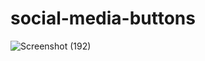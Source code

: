 # social-media-buttons
![Screenshot (192)](https://user-images.githubusercontent.com/55451653/125312978-69fddb80-e352-11eb-94b0-ab6a973349b0.png)
